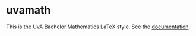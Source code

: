 uvamath
=======

This is the UvA Bachelor Mathematics LaTeX style. See the [documentation](http://uva-fnwi.github.io/LaTeX/week3/uvamath/).
